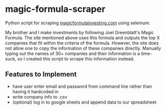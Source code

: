 # magic-formula-scraper

Python script for scraping [magicformulainvesting.com](https://www.magicformulainvesting.com/) using selenium.


My brother and I make investments by following Joel Greenblatt's Magic Formula.
The site mentioned above uses this formula and outputs the top X companies that fit within
the criteria of the formula. However, the site does not allow one to copy the information of
these companies directly. Manually typing out the names of 30+ companies and their information
is a time-suck, so I created this script to scrape this information instead.

Features to Implement
------
+ have user enter email and password from command line rather than having it hardcoded in
+ write company info to .csv
+ (optional) log in to google sheets and append data to our spreadsheet

